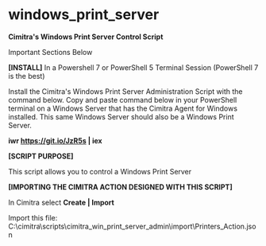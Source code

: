 # windows_print_server
**Cimitra's Windows Print Server Control Script**

Important Sections Below

**[INSTALL]**
In a Powershell 7 or PowerShell 5 Terminal Session (PowerShell 7 is the best)

Install the Cimitra's Windows Print Server Administration Script with the command below. Copy and paste command below in your PowerShell terminal on a Windows Server that has the Cimitra Agent for Windows installed. This same Windows Server should also be a Windows Print Server. 

**iwr https://git.io/JzR5s | iex**

**[SCRIPT PURPOSE]**

This script allows you to control a Windows Print Server

**[IMPORTING THE CIMITRA ACTION DESIGNED WITH THIS SCRIPT]**

In Cimitra select **Create | Import**

Import this file: C:\cimitra\scripts\cimitra_win_print_server_admin\import\Printers_Action.json
